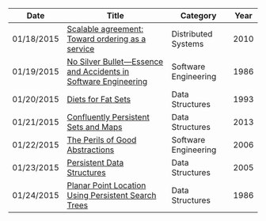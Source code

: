 | Date       | Title         | Category  | Year  |
| ---------- |---------------| ----------|-------|
| 01/18/2015 | [Scalable agreement: Toward ordering as a service](https://www.usenix.org/legacy/event/hotdep10/tech/full_papers/Kapritsos.pdf) | Distributed Systems | 2010
| 01/19/2015 | [No Silver Bullet—Essence and Accidents in Software Engineering](http://worrydream.com/refs/Brooks-NoSilverBullet.pdf) | Software Engineering | 1986
| 01/20/2015 | [Diets for Fat Sets](http://web.engr.oregonstate.edu/~erwig/papers/Diet_JFP98.pdf) | Data Structures | 1993
| 01/21/2015 | [Confluently Persistent Sets and Maps](http://arxiv.org/pdf/1301.3388v1.pdf) | Data Structures | 2013
| 01/22/2015 | [The Perils of Good Abstractions](http://www.addsimplicity.com/adding_simplicity_an_engi/2006/12/the_perils_of_g.html) | Software Engineering | 2006
| 01/23/2015 | [Persistent Data Structures](http://ocw.mit.edu/courses/electrical-engineering-and-computer-science/6-854j-advanced-algorithms-fall-2005/lecture-notes/persistent.pdf) | Data Structures | 2005
| 01/24/2015 | [Planar Point Location Using Persistent Search Trees](http://www.link.cs.cmu.edu/15859-f07/papers/point-location.pdf) | Data Structures | 1986
